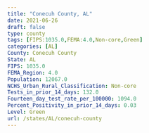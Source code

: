 ```yaml
---
title: "Conecuh County, AL"
date: 2021-06-26
draft: false
type: county
tags: [FIPS:1035.0,FEMA:4.0,Non-core,Green]
categories: [AL]
County: Conecuh County
State: AL
FIPS: 1035.0
FEMA_Region: 4.0
Population: 12067.0
NCHS_Urban_Rural_Classification: Non-core
Tests_in_prior_14_days: 132.0
Fourteen_day_test_rate_per_100000: 1094.0
Percent_Positivity_in_prior_14_days: 0.03
Level: Green
url: /states/AL/conecuh-county
---
```



